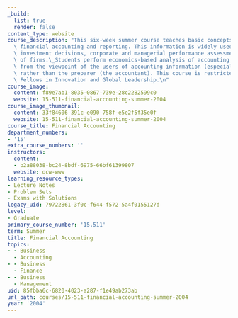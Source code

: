 ```yaml
---
_build:
  list: true
  render: false
content_type: website
course_description: "This six-week summer course teaches basic concepts of corporate\
  \ financial accounting and reporting. This information is widely used in making\
  \ investment decisions, corporate and managerial performance assessment, and valuation\
  \ of firms.\_Students perform economics-based analysis of accounting information\
  \ from the viewpoint of the users of accounting information (especially senior managers)\
  \ rather than the preparer (the accountant). This course is restricted to MIT Sloan\
  \ Fellows in Innovation and Global Leadership.\n"
course_image:
  content: f89e7ab1-8035-0867-739e-28c2282599c0
  website: 15-511-financial-accounting-summer-2004
course_image_thumbnail:
  content: 33f84606-391c-e090-758f-e5e2f5f35e0f
  website: 15-511-financial-accounting-summer-2004
course_title: Financial Accounting
department_numbers:
- '15'
extra_course_numbers: ''
instructors:
  content:
  - b2a88038-bc24-8bdf-6975-66bf61399807
  website: ocw-www
learning_resource_types:
- Lecture Notes
- Problem Sets
- Exams with Solutions
legacy_uid: 79722861-3f0c-f644-f572-5a4f0155127d
level:
- Graduate
primary_course_number: '15.511'
term: Summer
title: Financial Accounting
topics:
- - Business
  - Accounting
- - Business
  - Finance
- - Business
  - Management
uid: 85fbba6c-6820-4023-a287-f1e49ab273ab
url_path: courses/15-511-financial-accounting-summer-2004
year: '2004'
---
```

